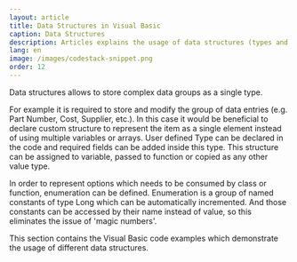 ```yaml
---
layout: article
title: Data Structures in Visual Basic
caption: Data Structures
description: Articles explains the usage of data structures (types and enumerations) in Visual Basic
lang: en
image: /images/codestack-snippet.png
order: 12
---
```

Data structures allows to store complex data groups as a single type.

For example it is required to store and modify the group of data entries (e.g. Part Number, Cost, Supplier, etc.). In this case it would be beneficial to declare custom structure to represent the item as a single element instead of using multiple variables or arrays. User defined Type can be declared in the code and required fields can be added inside this type. This structure can be assigned to variable, passed to function or copied as any other value type.

In order to represent options which needs to be consumed by class or function, enumeration can be defined. Enumeration is a group of named constants of type Long which can be automatically incremented. And those constants can be accessed by their name instead of value, so this eliminates the issue of 'magic numbers'.

This section contains the Visual Basic code examples which demonstrate the usage of different data structures.